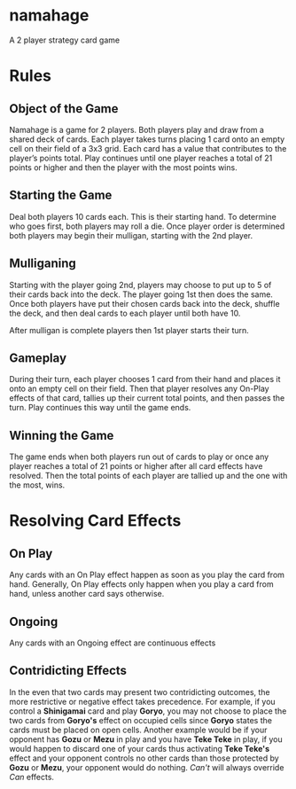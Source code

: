 # namahage
A 2 player strategy card game

# Rules

## Object of the Game
Namahage is a game for 2 players. Both players play and draw from a shared deck of cards. Each player takes turns placing 1 card onto an empty cell on their field of a 3x3 grid. Each card has a value that contributes to the player’s points total. Play continues until one player reaches a total of 21 points or higher and then the player with the most points wins.

## Starting the Game
Deal both players 10 cards each. This is their starting hand. To determine who goes first, both players may roll a die. Once player order is determined both players may begin their mulligan, starting with the 2nd player.

## Mulliganing
Starting with the player going 2nd, players may choose to put up to 5 of their cards back into the deck. The player going 1st then does the same. Once both players have put their chosen cards back into the deck, shuffle the deck, and then deal cards to each player until both have 10.

After mulligan is complete players then 1st player starts their turn.

## Gameplay
During their turn, each player chooses 1 card from their hand and places it onto an empty cell on their field. Then that player resolves any On-Play effects of that card, tallies up their current total points, and then passes the turn. Play continues this way until the game ends.

## Winning the Game
The game ends when both players run out of cards to play or once any player reaches a total of 21 points or higher after all card effects have resolved. Then the total points of each player are tallied up and the one with the most, wins.

# Resolving Card Effects

## On Play
Any cards with an On Play effect happen as soon as you play the card from hand. Generally, On Play effects only happen when you play a card from hand, unless another card says otherwise.

## Ongoing
Any cards with an Ongoing effect are continuous effects 

## Contridicting Effects
In the even that two cards may present two contridicting outcomes, the more restrictive or negative effect takes precedence. For example, if you control a **Shinigamai** card and play **Goryo**, you may not choose to place the two cards from **Goryo's** effect on occupied cells since **Goryo** states the cards must be placed on open cells. Another example would be if your opponent has **Gozu** or **Mezu** in play and you have **Teke Teke** in play, if you would happen to discard one of your cards thus activating **Teke Teke's** effect and your opponent controls no other cards than those protected by **Gozu** or **Mezu**, your opponent would do nothing. *Can't* will always override *Can* effects.